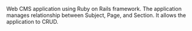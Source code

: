 Web CMS application using Ruby on Rails framework.  The application manages relationship between Subject, Page, and Section.  It allows the application to CRUD.

